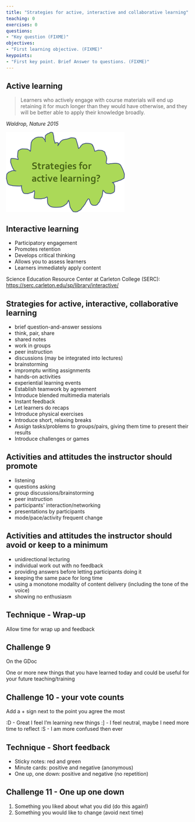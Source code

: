 ```yaml
---
title: "Strategies for active, interactive and collaborative learning"
teaching: 0
exercises: 0
questions:
- "Key question (FIXME)"
objectives:
- "First learning objective. (FIXME)"
keypoints:
- "First key point. Brief Answer to questions. (FIXME)"
---
```


## Active learning
> Learners who actively engage with course materials will end up retaining it for much longer than they would have otherwise, and they will be better able to apply their knowledge broadly.

_Waldrop, Nature 2015_

![](../fig/Strategies_for_Active_Learning.jpg)




## Interactive learning
- Participatory engagement 
- Promotes retention
- Develops critical thinking
- Allows you to assess learners
- Learners immediately apply content

Science Education Resource Center at Carleton College (SERC):
https://serc.carleton.edu/sp/library/interactive/



## Strategies for active, interactive, collaborative learning
- brief question-and-answer sessions 
- think, pair, share
- shared notes
- work in groups
- peer instruction
- discussions (may be integrated into lectures)
- brainstorming
- impromptu writing assignments
- hands-on activities
- experiential learning events
- Establish teamwork by agreement
- Introduce blended multimedia materials
- Instant feedback
- Let learners do recaps
- Introduce physical exercises
- Introduce short, relaxing breaks
- Assign tasks/problems to groups/pairs, giving them time to present their results
- Introduce challenges or games


## Activities and attitudes the instructor should promote
- listening
- questions asking
- group discussions/brainstorming
- peer instruction 
- participants' interaction/networking
- presentations by participants
- mode/pace/activity frequent change




## Activities and attitudes the instructor should avoid or keep to a minimum
- unidirectional lecturing
- individual work out with no feedback
- providing answers before letting participants doing it
- keeping the same pace for long time
- using a monotone modality of content delivery (including the tone of the voice)
- showing no enthusiasm


## Technique - Wrap-up
Allow time for wrap up and feedback


## Challenge 9
On the GDoc

One or more new things that you have learned today and could be useful for your future teaching/training


## Challenge 10 - your vote counts
Add a + sign next to the point you agree the most

:D - Great I feel I’m learning new things
:] - I feel neutral, maybe I need more time to reflect
:S - I am more confused then ever



## Technique - Short feedback
- Sticky notes: red and green
- Minute cards: positive and negative (anonymous)
- One up, one down: positive and negative (no repetition)




## Challenge 11 - One up one down
 
1. Something you liked about what you did (do this again!)
2. Something you would like to change (avoid next time)
